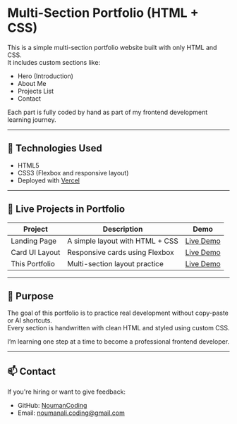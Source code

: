 # Multi-Section Portfolio (HTML + CSS)

This is a simple multi-section portfolio website built with only HTML and CSS.  
It includes custom sections like:

- Hero (Introduction)
- About Me
- Projects List
- Contact

Each part is fully coded by hand as part of my frontend development learning journey.

---

## 🔧 Technologies Used

- HTML5
- CSS3 (Flexbox and responsive layout)
- Deployed with [Vercel](https://vercel.com)

---

## 📁 Live Projects in Portfolio

| Project | Description | Demo |
|--------|-------------|------|
| Landing Page | A simple layout with HTML + CSS | [Live Demo](https://landing-page-noumancoding.vercel.app) |
| Card UI Layout | Responsive cards using Flexbox | [Live Demo](https://card-ui-html-css.vercel.app) |
| This Portfolio | Multi-section layout practice | [Live Demo](https://multi-section-portfolio-html-css.vercel.app/) |

---

## 🎯 Purpose

The goal of this portfolio is to practice real development without copy-paste or AI shortcuts.  
Every section is handwritten with clean HTML and styled using custom CSS.

I’m learning one step at a time to become a professional frontend developer.

---

## 📫 Contact

If you're hiring or want to give feedback:

- GitHub: [NoumanCoding](https://github.com/NoumanCoding)  
- Email: noumanali.coding@gmail.com
